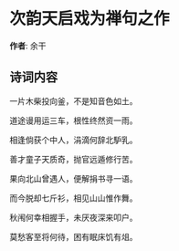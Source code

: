# 次韵天启戏为禅句之作

**作者**: 余干

## 诗词内容

一片木柴投向釜，不是知音色如土。

道途谩用运三车，根性终然资一雨。

相逢倘获个中人，涓滴何辞北馿乳。

善才童子天质奇，抛官远遁修行苦。

果向北山曾遇人，便解捐书寻一语。

而今脱却七斤衫，相见山山惟作舞。

秋闱何幸相握手，未厌夜深来叩户。

莫愁客至将何待，困有眠床饥有俎。

